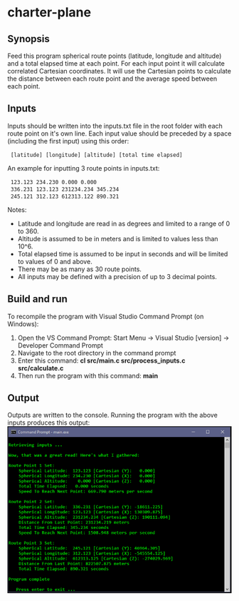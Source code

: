 # charter-plane


## Synopsis
Feed this program spherical route points (latitude, longitude and altitude) and a total elapsed time at each point. For each input point it will calculate correlated Cartesian coordinates. It will use the Cartesian points to calculate the distance between each route point and the average speed between each point.


## Inputs
Inputs should be written into the inputs.txt file in the root folder with each route point on it's own line. Each input value should be preceded by a space (including the first input) using this order:
```
 [latitude] [longitude] [altitude] [total time elapsed]
```

An example for inputting 3 route points in inputs.txt:
```
 123.123 234.230 0.000 0.000
 336.231 123.123 231234.234 345.234
 245.121 312.123 612313.122 890.321
```

Notes: 
<ul>
  <li>Latitude and longitude are read in as degrees and limited to a range of 0 to 360.</li>
  <li>Altitude is assumed to be in meters and is limited to values less than 10^6.</li>
  <li>Total elapsed time is assumed to be input in seconds and will be limited to values of 0 and above.</li>
  <li>There may be as many as 30 route points.</li>
  <li>All inputs may be defined with a precision of up to 3 decimal points.</li>
</ul>


## Build and run
To recompile the program with Visual Studio Command Prompt (on Windows):
<ol>
  <li> Open the VS Command Prompt: Start Menu -> Visual Studio [version] -> Developer Command Prompt</li>
  <li> Navigate to the root directory in the command prompt</li>
  <li> Enter this command: <strong>cl src/main.c src/process_inputs.c src/calculate.c</strong></li>
  <li> Then run the program with this command: <strong>main</strong></li>
</ol>


## Output
Outputs are written to the console. Running the program with the above inputs produces this output:
<img src="./screenshot.png" />

